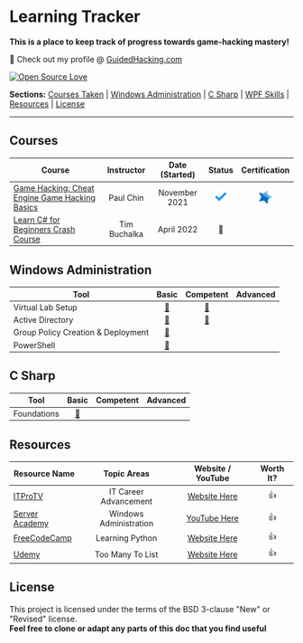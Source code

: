 # Learning Tracker
**This is a place to keep track of progress towards game-hacking mastery!**

:link: Check out my profile @ [GuidedHacking.com](https://guidedhacking.com/members/n3tbi0s.274842/) 

[![Open Source Love](https://firstcontributions.github.io/open-source-badges/badges/open-source-v3/open-source.png)](https://github.com/firstcontributions/open-source-badges)

**Sections:** 
[Courses Taken](https://github.com/N3TBI0S/Learning-Tracker/blob/master/README.md#courses) |
[Windows Administration](https://github.com/N3TBI0S/Learning-Tracker/blob/master/README.md#windows-administration) |
[C Sharp](https://github.com/N3TBI0S/Learning-Tracker/blob/master/README.md#C-Sharp) |
[WPF Skills](https://github.com/N3TBI0S/Learning-Tracker/blob/master/README.md#windows-presentation-foundation) |
[Resources](https://github.com/N3TBI0S/Learning-Tracker/blob/master/README.md#resources) |
[License](https://github.com/N3TBI0S/Learning-Tracker/blob/master/README.md#license)

---

## Courses
| Course | Instructor     | Date (Started)   | Status   | Certification  |
|--------|:----------------:|:----------------:|:--------:|:--------------:|
|[Game Hacking: Cheat Engine Game Hacking Basics](https://www.udemy.com/course/cheat-engine-game-hacking-basics/ "Game Hacking: Cheat Engine Game Hacking Basics")|Paul Chin |November 2021|![](https://github.com/N3TBI0S/Learning-Tracker/blob/main/Icons/complete.png "Complete") | [![Certificate](https://github.com/N3TBI0S/Learning-Tracker/blob/main/Icons/star.png)](https://github.com/N3TBI0S/Learning-Tracker/blob/main/Certificates/GameHacking-CheatEngine_PaulChin.jpg "View Cerificate") |
|[Learn C# for Beginners Crash Course](https://www.udemy.com/course/learn-csharp-for-beginners-crash-course/learn/lecture/12530342#overview "Learn C# for Beginners Crash Course")| Tim Buchalka |April 2022| :runner: | |

## Windows Administration
| Tool         |       Basic          |      Competent       |       Advanced       | 
|-----------------|:--------------------:|:--------------------:|:--------------------:|
|Virtual Lab Setup              | [:red_circle:](# "n00b") | [:red_circle:](# "lessn00b") |      |
|Active Directory           | [:red_circle:](# "n00b") | [:red_circle:](# "lessn00b") |      |
|Group Policy Creation & Deployment             | [:red_circle:](# "n00b") |  |      |
|PowerShell              | [:red_circle:](# "n00b") |  |      |

## C Sharp
| Tool         |       Basic          |      Competent       |       Advanced       | 
|-----------------|:--------------------:|:--------------------:|:--------------------:|
|Foundations           | [:red_circle:](# "n00b") | |      |

## Resources
| Resource Name            |       Topic Areas         |     Website / YouTube     | Worth It? |
|-----------------|:--------------------:|:--------------------:|:--------------------:|
|[ITProTV](https://www.itpro.tv/)| IT Career Advancement | [Website Here](https://www.itpro.tv/) |👍 |
|[Server Academy](https://www.youtube.com/c/ServerAcademy) | Windows Administration | [YouTube Here](https://www.youtube.com/c/ServerAcademy) |   👍   |
|[FreeCodeCamp](https://www.freecodecamp.org/) | Learning Python | [Website Here](https://www.freecodecamp.org/) | 👍 |
|[Udemy](https://www.udemy.com/) | Too Many To List | [Website Here](https://www.udemy.com/) | 👍 |

## License
This project is licensed under the terms of the BSD 3-clause "New" or "Revised" license.<br>
**Feel free to clone or adapt any parts of this doc that you find useful**
